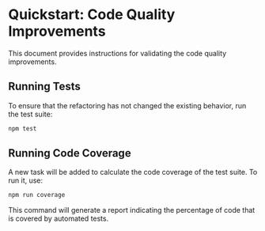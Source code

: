 
# Quickstart: Code Quality Improvements

This document provides instructions for validating the code quality improvements.

## Running Tests

To ensure that the refactoring has not changed the existing behavior, run the test suite:

```bash
npm test
```

## Running Code Coverage

A new task will be added to calculate the code coverage of the test suite. To run it, use:

```bash
npm run coverage
```

This command will generate a report indicating the percentage of code that is covered by automated tests.
